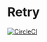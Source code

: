 # Retry

[![CircleCI](https://circleci.com/gh/serhuz/Retry.svg?style=svg)](https://circleci.com/gh/serhuz/Retry)
